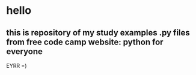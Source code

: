 # hello 

## this is repository of my study examples .py files from free code camp website: python for everyone

EYRR =)